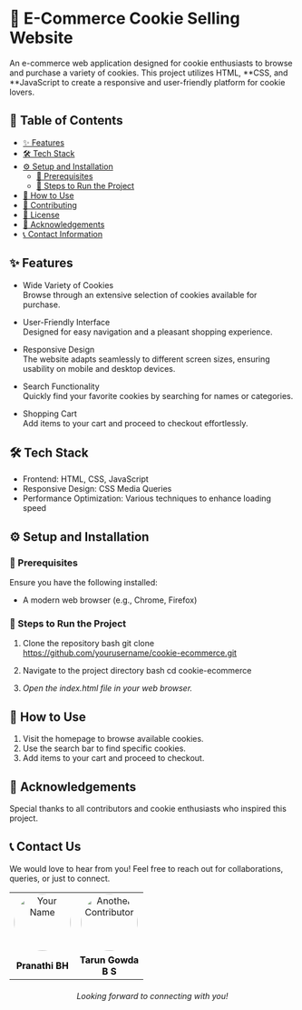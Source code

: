 # 🍪 E-Commerce Cookie Selling Website

An e-commerce web application designed for cookie enthusiasts to browse and purchase a variety of cookies. This project utilizes HTML, **CSS, and **JavaScript to create a responsive and user-friendly platform for cookie lovers.

## 📑 Table of Contents

- [✨ Features](#features)
- [🛠 Tech Stack](#tech-stack)
- [⚙ Setup and Installation](#setup-and-installation)
  - [🔧 Prerequisites](#prerequisites)
  - [🚀 Steps to Run the Project](#steps-to-run-the-project)
- [📖 How to Use](#how-to-use)
- [🤝 Contributing](#contributing)
- [📜 License](#license)
- [🙏 Acknowledgements](#acknowledgements)
- [📞 Contact Information](#contact-information)

## ✨ Features

- Wide Variety of Cookies  
  Browse through an extensive selection of cookies available for purchase.

- User-Friendly Interface  
  Designed for easy navigation and a pleasant shopping experience.

- Responsive Design  
  The website adapts seamlessly to different screen sizes, ensuring usability on mobile and desktop devices.

- Search Functionality  
  Quickly find your favorite cookies by searching for names or categories.

- Shopping Cart  
  Add items to your cart and proceed to checkout effortlessly.

## 🛠 Tech Stack

- Frontend: HTML, CSS, JavaScript
- Responsive Design: CSS Media Queries
- Performance Optimization: Various techniques to enhance loading speed

## ⚙ Setup and Installation

### 🔧 Prerequisites

Ensure you have the following installed:
- A modern web browser (e.g., Chrome, Firefox)

### 🚀 Steps to Run the Project

1. Clone the repository
   bash
   git clone https://github.com/yourusername/cookie-ecommerce.git
   

2. Navigate to the project directory
   bash
   cd cookie-ecommerce
   

3. *Open the index.html file in your web browser.*

## 📖 How to Use

1. Visit the homepage to browse available cookies.
2. Use the search bar to find specific cookies.
3. Add items to your cart and proceed to checkout.

## 🙏 Acknowledgements

Special thanks to all contributors and cookie enthusiasts who inspired this project.

## 📞 Contact Us

We would love to hear from you! Feel free to reach out for collaborations, queries, or just to connect.

<table style="width: 100%; text-align: center; border-collapse: collapse;">
  <tr>
    <td>
      <a href="https://github.com/pranu1256520" target="_blank">
        <img src="https://royal-learning-aws-s3.s3.us-east-1.amazonaws.com/WhatsApp+Image+2024-12-26+at+22.12.06_bd9f7a37.jpg" alt="Your Name" style="width: 100px; height: 100px; border-radius: 50%;">
      </a>
    </td>
    <td>
      <a href="https://github.com/Tarungowdabs" target="_blank">
        <img src="https://media.licdn.com/dms/image/v2/D5603AQFJGxQAfwVSOQ/profile-displayphoto-shrink_800_800/profile-displayphoto-shrink_800_800/0/1719906147209?e=1740614400&v=beta&t=fVwA79m3mX7eaoOBTQN9XQ4XTDZ55fsHGhU13UDvCvs" alt="Another Contributor" style="width: 100px; height: 100px; border-radius: 50%;">
      </a>
    </td>
  </tr>
  <tr>
    <td>
      <a href="https://linkedin.com/in/pranathi-b-h09" target="_blank" style="text-decoration: none; color: black; font-weight: bold;">
        Pranathi BH
      </a>
    </td>
    <td>
      <a href="https://www.linkedin.com/in/tarungowdabs/" target="_blank" style="text-decoration: none; color: black; font-weight: bold;">
        Tarun Gowda <br> B S
      </a>
    </td>
  </tr>
</table>

<p style="text-align: center; font-style: italic; margin-top: 20px;">Looking forward to connecting with you!</p>
